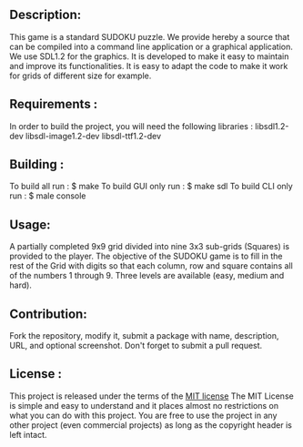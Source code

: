 ## Description:
This game is a standard SUDOKU puzzle.
We provide hereby a source that can be compiled into a command line application or a graphical application. We use SDL1.2 for the graphics.
It is developed to make it easy to maintain and improve its functionalities. It is easy to adapt the code to make it work for grids of different size for example.

## Requirements :
In order to build the project, you will need the following libraries :
libsdl1.2-dev
libsdl-image1.2-dev
libsdl-ttf1.2-dev

## Building :
To build all run :
$ make
To build GUI only run :
$ make sdl
To build CLI only run :
$ male console

## Usage:
A partially completed 9x9 grid divided into nine 3x3 sub-grids (Squares) is provided to the player. The objective of the SUDOKU game is to fill in the rest of the Grid with digits so that each column, row and square contains all of the numbers 1 through 9. Three levels are available (easy, medium and hard).


## Contribution:
Fork the repository, modify it, submit a package with name, description, URL, and optional screenshot. Don't forget to submit a pull request.


## License :
This project is released under the terms of the [MIT license](http://en.wikipedia.org/wiki/MIT_License)
The MIT License is simple and easy to understand and it places almost no restrictions on what you can do with this project.
You are free to use the project in any other project (even commercial projects) as long as the copyright header is left intact.
